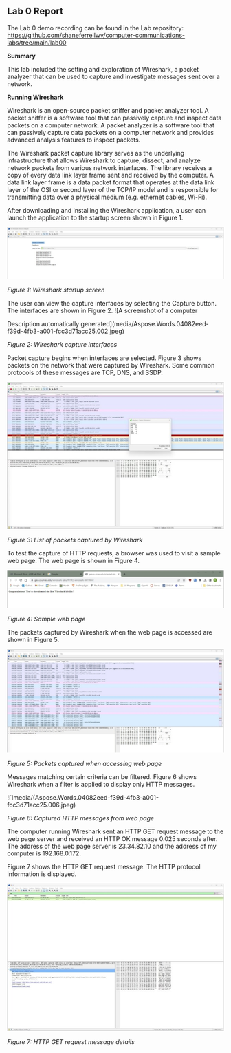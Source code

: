 ## Lab 0 Report

The Lab 0 demo recording can be found in the Lab repository: <https://github.com/shaneferrellwv/computer-communications-labs/tree/main/lab00> 

**Summary**

This lab included the setting and exploration of Wireshark, a packet analyzer that can be used to capture and investigate messages sent over a network.

**Running Wireshark**

Wireshark is an open-source packet sniffer and packet analyzer tool. A packet sniffer is a software tool that can passively capture and inspect data packets on a computer network. A packet analyzer is a software tool that can passively capture data packets on a computer network and provides advanced analysis features to inspect packets. 

The Wireshark packet capture library serves as the underlying infrastructure that allows Wireshark to capture, dissect, and analyze network packets from various network interfaces. The library receives a copy of every data link layer frame sent and received by the computer. A data link layer frame is a data packet format that operates at the data link layer of the OSI or second layer of the TCP/IP model and is responsible for transmitting data over a physical medium (e.g. ethernet cables, Wi-Fi).

After downloading and installing the Wireshark application, a user can launch the application to the startup screen shown in Figure 1.

![](media/Aspose.Words.04082eed-f39d-4fb3-a001-fcc3d71acc25.001.jpeg)

*Figure 1: Wireshark startup screen*

The user can view the capture interfaces by selecting the Capture button. The interfaces are shown in Figure 2. ![A screenshot of a computer

Description automatically generated](media/Aspose.Words.04082eed-f39d-4fb3-a001-fcc3d71acc25.002.jpeg)

*Figure 2: Wireshark capture interfaces*

Packet capture begins when interfaces are selected. Figure 3 shows packets on the network that were captured by Wireshark. Some common protocols of these messages are TCP, DNS, and SSDP.

![](media/Aspose.Words.04082eed-f39d-4fb3-a001-fcc3d71acc25.003.jpeg)

*Figure 3: List of packets captured by Wireshark*

To test the capture of HTTP requests, a browser was used to visit a sample web page. The web page is shown in Figure 4.

![](media/Aspose.Words.04082eed-f39d-4fb3-a001-fcc3d71acc25.004.jpeg)

*Figure 4: Sample web page*

The packets captured by Wireshark when the web page is accessed are shown in Figure 5.

![](media/Aspose.Words.04082eed-f39d-4fb3-a001-fcc3d71acc25.005.jpeg)

*Figure 5: Packets captured when accessing web page*

Messages matching certain criteria can be filtered. Figure 6 shows Wireshark when a filter is applied to display only HTTP messages.

![]media/(Aspose.Words.04082eed-f39d-4fb3-a001-fcc3d71acc25.006.jpeg)

*Figure 6: Captured HTTP messages from web page*

The computer running Wireshark sent an HTTP GET request message to the web page server and received an HTTP OK message 0.025 seconds after. The address of the web page server is 23.34.82.10 and the address of my computer is 192.168.0.172.

Figure 7 shows the HTTP GET request message. The HTTP protocol information is displayed.

![](media/Aspose.Words.04082eed-f39d-4fb3-a001-fcc3d71acc25.007.jpeg)

*Figure 7: HTTP GET request message details*
